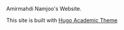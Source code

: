 Amirmahdi Namjoo's Website.

This site is built with [Hugo Academic Theme](https://github.com/wowchemy/starter-hugo-academic)


